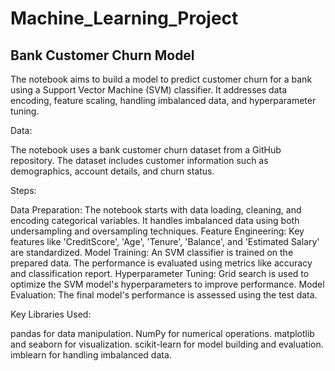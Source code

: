 # Machine_Learning_Project
## Bank Customer Churn Model
The notebook aims to build a model to predict customer churn for a bank using a Support Vector Machine (SVM) classifier. It addresses data encoding, feature scaling, handling imbalanced data, and hyperparameter tuning.

Data:

The notebook uses a bank customer churn dataset from a GitHub repository. The dataset includes customer information such as demographics, account details, and churn status.

Steps:

Data Preparation: The notebook starts with data loading, cleaning, and encoding categorical variables. It handles imbalanced data using both undersampling and oversampling techniques. Feature Engineering: Key features like 'CreditScore', 'Age', 'Tenure', 'Balance', and 'Estimated Salary' are standardized. Model Training: An SVM classifier is trained on the prepared data. The performance is evaluated using metrics like accuracy and classification report. Hyperparameter Tuning: Grid search is used to optimize the SVM model's hyperparameters to improve performance. Model Evaluation: The final model's performance is assessed using the test data.

Key Libraries Used:

pandas for data manipulation. NumPy for numerical operations. matplotlib and seaborn for visualization. scikit-learn for model building and evaluation. imblearn for handling imbalanced data.
